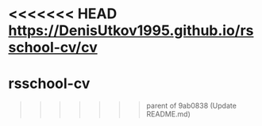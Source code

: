 <<<<<<< HEAD
https://DenisUtkov1995.github.io/rsschool-cv/cv
=======
# rsschool-cv
>>>>>>> parent of 9ab0838 (Update README.md)
